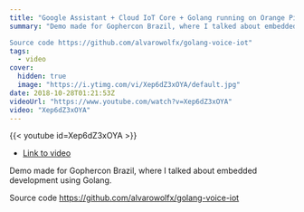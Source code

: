 ```yaml
---
title: "Google Assistant + Cloud IoT Core + Golang running on Orange Pi Zero [EN-US]"
summary: "Demo made for Gophercon Brazil, where I talked about embedded development using Golang.

Source code https://github.com/alvarowolfx/golang-voice-iot"
tags:
  - video
cover:
  hidden: true
  image: "https://i.ytimg.com/vi/Xep6dZ3xOYA/default.jpg"
date: 2018-10-28T01:21:53Z
videoUrl: "https://www.youtube.com/watch?v=Xep6dZ3xOYA"
video: "Xep6dZ3xOYA"
---
```


<!-- truncate -->

{{< youtube id=Xep6dZ3xOYA >}}

- [Link to video](https://www.youtube.com/watch?v=Xep6dZ3xOYA)

Demo made for Gophercon Brazil, where I talked about embedded development using Golang.

Source code https://github.com/alvarowolfx/golang-voice-iot
